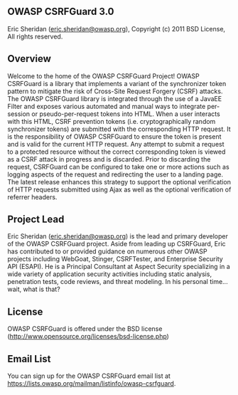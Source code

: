 ## OWASP CSRFGuard 3.0

[](http://www.owasp.org/index.php/Category:OWASP_CSRFGuard_Project)
Eric Sheridan (eric.sheridan@owasp.org), Copyright (c) 2011
BSD License, All rights reserved.

## Overview

Welcome to the home of the OWASP CSRFGuard Project! OWASP CSRFGuard is a library that implements
a variant of the synchronizer token pattern to mitigate the risk of Cross-Site Request Forgery
(CSRF) attacks. The OWASP CSRFGuard library is integrated through the use of a JavaEE Filter and
exposes various automated and manual ways to integrate per-session or pseudo-per-request tokens
into HTML. When a user interacts with this HTML, CSRF prevention tokens (i.e. cryptographically
random synchronizer tokens) are submitted with the corresponding HTTP request. It is the
responsibility of OWASP CSRFGuard to ensure the token is present and is valid for the current HTTP
request. Any attempt to submit a request to a protected resource without the correct corresponding
token is viewed as a CSRF attack in progress and is discarded. Prior to discarding the request,
CSRFGuard can be configured to take one or more actions such as logging aspects of the request and
redirecting the user to a landing page. The latest release enhances this strategy to support the
optional verification of HTTP requests submitted using Ajax as well as the optional verification
of referrer headers.

## Project Lead

Eric Sheridan (eric.sheridan@owasp.org) is the lead and primary developer of the OWASP CSRFGuard
project. Aside from leading up CSRFGuard, Eric has contributed to or provided guidance
on numerous other OWASP projects including WebGoat, Stinger, CSRFTester, and Enterprise Security
API (ESAPI). He is a Principal Consultant at Aspect Security specializing in a wide variety of
application security activities including static analysis, penetration tests, code reviews, and
threat modeling. In his personal time... wait, what is that?

## License

OWASP CSRFGuard is offered under the BSD license (http://www.opensource.org/licenses/bsd-license.php)

## Email List

You can sign up for the OWASP CSRFGuard email list at https://lists.owasp.org/mailman/listinfo/owasp-csrfguard.
